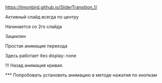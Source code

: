 https://limonbird.github.io/SliderTransition_1/

Активный слайд всегда по центру

Начинается со 2го слайда

Зациклен

Простая анимация перехода

Здесь работает без display: none

!!! Назад анимация кривая.

*** Попробовать установить анимацию в методе нажатия по кнопкам
